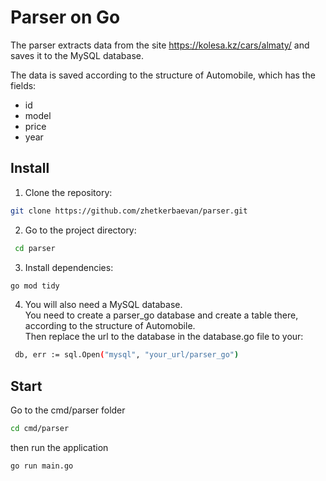 # Parser on Go
The parser extracts data from the site https://kolesa.kz/cars/almaty/ and saves it to the MySQL database.
  
The data is saved according to the structure of Automobile, which has the fields:
* id
* model
* price
* year

## Install
1. Clone the repository:
```sh
git clone https://github.com/zhetkerbaevan/parser.git
```
2. Go to the project directory:
 ```sh
  cd parser
```
3. Install dependencies:
 ```sh
go mod tidy
```
4. You will also need a MySQL database.   
You need to create a parser_go database and create a table there, according to the structure of Automobile.  
Then replace the url to the database in the database.go file to your:
 ```sh
  db, err := sql.Open("mysql", "your_url/parser_go")
```
## Start
Go to the cmd/parser folder
 ```sh
cd cmd/parser
```
then run the application
 ```sh
go run main.go
```
